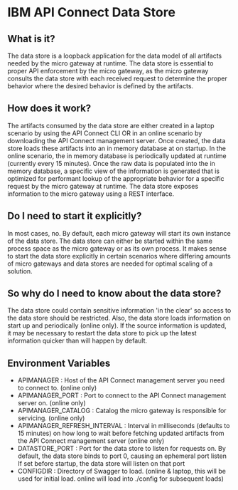# IBM API Connect Data Store

## What is it?
The data store is a loopback application for the data model of all artifacts needed by the micro gateway at runtime.  The data store is essential to proper API enforcement by the micro gateway, as the micro gateway consults the data store with each received request to determine the proper behavior where the desired behavior is defined by the artifacts.

## How does it work?
The artifacts consumed by the data store are either created in a laptop scenario by using the API Connect CLI OR in an online scenario by downloading the API Connect management server.  Once created, the data store loads these artifacts into an in memory database at on startup.  In the online scenario, the in memory database is periodically updated at runtime (currently every 15 minutes).  Once the raw data is populated into the in memory database, a specific view of the information is generated that is optimized for performant lookup of the appropriate behavior for a specific request by the micro gateway at runtime.  The data store exposes information to the micro gateway using a REST interface.

## Do I need to start it explicitly?
In most cases, no.  By default, each micro gateway will start its own instance of the data store.  The data store can either be started within the same process space as the micro gateway or as its own process.  It makes sense to start the data store explicitly in certain scenarios where differing amounts of micro gateways and data stores are needed for optimal scaling of a solution.

## So why do I need to know about the data store?
The data store could contain sensitive information 'in the clear' so access to the data store should be restricted.  Also, the data store loads information on start up and periodically (online only).  If the source information is updated, it may be necessary to restart the data store to pick up the latest information quicker than will happen by default.

## Environment Variables

- APIMANAGER : Host of the API Connect management server you need to connect to. (online only)
- APIMANAGER_PORT : Port to connect to the API Connect management server on. (online only)
- APIMANAGER_CATALOG : Catalog the micro gateway is responsible for servicing. (online only)
- APIMANAGER_REFRESH_INTERVAL : Interval in milliseconds (defaults to 15 minutes) on how long to wait before fetching updated artifacts from the API Connect management server (online only)
- DATASTORE_PORT : Port for the data store to listen for requests on.
  By default, the data store binds to port 0, causing an ephemeral port listen
  If set before startup, the data store will listen on that port
- CONFIGDIR :
  Directory of Swagger to load. (online & laptop, this will be used for initial load. online will load into ./config for subsequent loads)
